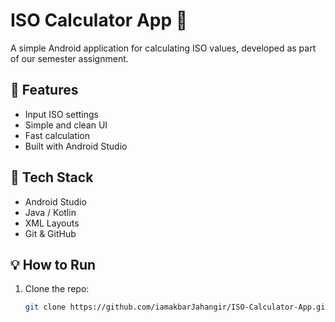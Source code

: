 # ISO Calculator App 📱

A simple Android application for calculating ISO values, developed as part of our semester assignment.

## 📌 Features

- Input ISO settings
- Simple and clean UI
- Fast calculation
- Built with Android Studio

## 🔧 Tech Stack

- Android Studio
- Java / Kotlin
- XML Layouts
- Git & GitHub

## 💡 How to Run

1. Clone the repo:
   ```bash
   git clone https://github.com/iamakbarJahangir/ISO-Calculator-App.git
